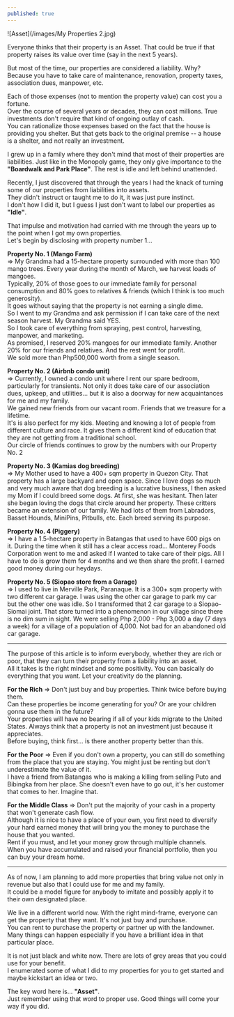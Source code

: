 ```yaml
---
published: true
---
```

![Asset](/images/My Properties 2.jpg)

Everyone thinks that their property is an Asset. That could be true if that property raises its value over time (say in the next 5 years).

But most of the time, our properties are considered a liability. 
Why?   
Because you have to take care of maintenance, renovation, property taxes, association dues, manpower, etc.

Each of those expenses (not to mention the property value) can cost you a fortune.   
Over the course of several years or decades, they can cost millions.
True investments don't require that kind of ongoing outlay of cash.   
You can rationalize those expenses based on the fact that the house is providing you shelter. But that gets back to the original premise -- a house is a shelter, and not really an investment. 

I grew up in a family where they don't mind that most of their properties are liabilities. Just like in the Monopoly game, they only give importance to the **"Boardwalk and Park Place"**. The rest is idle and left behind unattended. 

Recently, I just discovered that through the years I had the knack of turning some of our properties from liabilities into assets.   
They didn't instruct or taught me to do it, it was just pure instinct.   
I don't how I did it, but I guess I just don't want to label our properties as **"Idle"**.

That impulse and motivation had carried with me through the years up to the point when I got my own properties.   
Let's begin by disclosing with property number 1...

**Property No. 1 (Mango Farm)**   
=> My Grandma had a 15-hectare property surrounded with more than 100 mango trees. 
Every year during the month of March, we harvest loads of mangoes.   
Typically, 20% of those goes to our immediate family for personal consumption and 80% goes to relatives & friends (which I think is too much generosity).   
It goes without saying that the property is not earning a single dime.   
So I went to my Grandma and ask permission if I can take care of the next season harvest. My Grandma said YES.   
So I took care of everything from spraying, pest control, harvesting, manpower, and marketing.   
As promised, I reserved 20% mangoes for our immediate family. Another 20% for our friends and relatives. And the rest went for profit.   
We sold more than Php500,000 worth from a single season. 

**Property No. 2 (Airbnb condo unit)**   
=> Currently, I owned a condo unit where I rent our spare bedroom, particularly for transients. Not only it does take care of our association dues, upkeep, and utilities... but it is also a doorway for new acquaintances for me and my family.   
We gained new friends from our vacant room. Friends that we treasure for a lifetime.   
It's is also perfect for my kids. Meeting and knowing a lot of people from different culture and race. It gives them a different kind of education that they are not getting from a traditional school.   
Our circle of friends continues to grow by the numbers with our Property No. 2

**Property No. 3 (Kamias dog breeding)**   
=> My Mother used to have a 400+ sqm property in Quezon City. 
That property has a large backyard and open space. 
Since I love dogs so much and very much aware that dog breeding is a lucrative business, I then asked my Mom if I could breed some dogs. 
At first, she was hesitant. Then later she began loving the dogs that circle around her property. These critters became an extension of our family.
We had lots of them from Labradors, Basset Hounds, MiniPins, Pitbulls, etc. Each breed serving its purpose.

**Property No. 4 (Piggery)**   
=> I have a 1.5-hectare property in Batangas that used to have 600 pigs on it. During the time when it still has a clear access road... Monterey Foods Corporation went to me and asked if I wanted to take care of their pigs. 
All I have to do is grow them for 4 months and we then share the profit. 
I earned good money during our heydays.

**Property No. 5 (Siopao store from a Garage)**   
=> I used to live in Merville Park, Paranaque. It is a 300+ sqm property with two different car garage. 
I was using the other car garage to park my car but the other one was idle. 
So I transformed that 2 car garage to a Siopao-Siomai joint. 
That store turned into a phenomenon in our village since there is no dim sum in sight. 
We were selling Php 2,000 - Php 3,000 a day (7 days a week) for a village of a population of 4,000. 
Not bad for an abandoned old car garage.

---------------------------------------------------------------------------

The purpose of this article is to inform everybody, whether they are rich or poor, that they can turn their property from a liability into an asset.   
All it takes is the right mindset and some positivity. You can basically do everything that you want. Let your creativity do the planning.

**For the Rich** => Don't just buy and buy properties. Think twice before buying them.   
Can these properties be income generating for you? 
Or are your children gonna use them in the future?   
Your properties will have no bearing if all of your kids migrate to the United States. 
Always think that a property is not an investment just because it appreciates.   
Before buying, think first... is there another property better than this.

**For the Poor** => Even if you don't own a property, you can still do something from the place that you are staying. You might just be renting but don't underestimate the value of it.   
I have a friend from Batangas who is making a killing from selling Puto and Bibingka from her place. She doesn't even have to go out, it's her customer that comes to her. Imagine that.

**For the Middle Class** => Don't put the majority of your cash in a property that won't generate cash flow.   
Although it is nice to have a place of your own, you first need to diversify your hard earned money that will bring you the money to purchase the house that you wanted.   
Rent if you must, and let your money grow through multiple channels.   
When you have accumulated and raised your financial portfolio, then you can buy your dream home. 

----------------------------------------------------------------------------

As of now, I am planning to add more properties that bring value not only in revenue but also that I could use for me and my family.   
It could be a model figure for anybody to imitate and possibly apply it to their own designated place.

We live in a different world now. With the right mind-frame, everyone can get the property that they want. It's not just buy and purchase.   
You can rent to purchase the property or partner up with the landowner. Many things can happen especially if you have a brilliant idea in that particular place.

It is not just black and white now. There are lots of grey areas that you could use for your benefit.   
I enumerated some of what I did to my properties for you to get started and maybe kickstart an idea or two. 

The key word here is... **"Asset"**.   
Just remember using that word to proper use. Good things will come your way if you did.
  